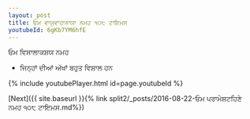 ```yaml
---
layout: post
title: ਓਮ ਵਾਯੁਵਾਹਾਨਾਯਾ ਨਮਹ ੧੦੮ ਟਾਇਮਸ
youtubeId: 6gKb7YM6hfE
---
```

 
 
 ਓਮ ਵਿਸਾਲਾਕਸ਼ਯ ਨਮਹ  
 
 -  ਜਿਨ੍ਹਾਂ ਦੀਆਂ ਅੱਖਾਂ ਬਹੁਤ ਵਿਸ਼ਾਲ ਹਨ 
 
  
 
  
 
 
 
 
 
 


{% include youtubePlayer.html id=page.youtubeId %}
 
[Next]({{ site.baseurl }}{% link  split2/_posts/2016-08-22-ਓਮ ਪਰਾਮੇਸ਼ਟਹਿਣੇ ਨਮਹ ੧੦੮ ਟਾਇਮਸ.md%})
 
